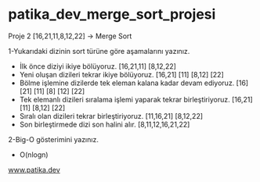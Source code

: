 # patika_dev_merge_sort_projesi

Proje 2
[16,21,11,8,12,22] -> Merge Sort

1-Yukarıdaki dizinin sort türüne göre aşamalarını yazınız.

- İlk  önce diziyi ikiye bölüyoruz.
[16,21,11] [8,12,22]
- Yeni oluşan dizileri tekrar ikiye bölüyoruz.
[16,21] [11]     [8,12] [22]
- Bölme işlemine dizilerde tek eleman kalana kadar devam ediyoruz.
[16] [21] [11]    [8] [12] [22]
- Tek elemanlı dizileri sıralama işlemi yaparak tekrar birleştiriyoruz.
[16,21] [11]  [8,12] [22]
- Sıralı olan dizileri tekrar birleştiriyoruz.
[11,16,21]    [8,12,22]
- Son birleştirmede dizi son halini alır.
[8,11,12,16,21,22]


2-Big-O gösterimini yazınız.

- O(nlogn)

www.patika.dev
